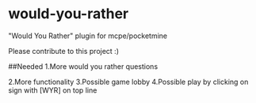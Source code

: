 # would-you-rather
"Would You Rather" plugin for mcpe/pocketmine

Please contribute to this project :)

##Needed
1.More would you rather questions

2.More functionality
3.Possible game lobby
4.Possible play by clicking on sign with [WYR] on top line
